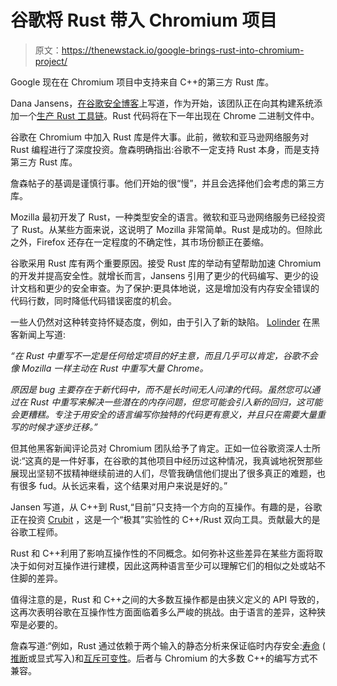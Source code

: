 # 谷歌将 Rust 带入 Chromium 项目

> 原文：<https://thenewstack.io/google-brings-rust-into-chromium-project/>

Google 现在在 Chromium 项目中支持来自 C++的第三方 Rust 库。

Dana Jansens，[在谷歌安全博客](https://security.googleblog.com/2023/01/supporting-use-of-rust-in-chromium.html)上写道，作为开始，该团队正在向其构建系统添加一个[生产 Rust 工具链](https://bugs.chromium.org/p/chromium/issues/detail?id=1292038)。Rust 代码将在下一年出现在 Chrome 二进制文件中。

谷歌在 Chromium 中加入 Rust 库是件大事。此前，微软和亚马逊网络服务对 Rust 编程进行了深度投资。詹森明确指出:谷歌不一定支持 Rust 本身，而是支持第三方 Rust 库。

詹森帖子的基调是谨慎行事。他们开始的很“慢”，并且会选择他们会考虑的第三方库。

Mozilla 最初开发了 Rust，一种类型安全的语言。微软和亚马逊网络服务已经投资了 Rust。从某些方面来说，这说明了 Mozilla 非常简单。Rust 是成功的。但除此之外，Firefox 还存在一定程度的不确定性，其市场份额正在萎缩。

谷歌采用 Rust 库有两个重要原因。接受 Rust 库的举动有望帮助加速 Chromium 的开发并提高安全性。就增长而言，Jansens 引用了更少的代码编写、更少的设计文档和更少的安全审查。为了保护:更具体地说，这是增加没有内存安全错误的代码行数，同时降低代码错误密度的机会。

一些人仍然对这种转变持怀疑态度，例如，由于引入了新的缺陷。 [Lolinder](https://news.ycombinator.com/item?id=34361985) 在黑客新闻上写道:

*“在 Rust 中重写不一定是任何给定项目的好主意，而且几乎可以肯定，谷歌不会像 Mozilla 一样主动在 Rust 中重写大量 Chrome。*

*原因是 bug 主要存在于新代码中，而不是长时间无人问津的代码。虽然您可以通过在 Rust 中重写来解决一些潜在的内存问题，但您可能会引入新的回归，这可能会更糟糕。专注于用安全的语言编写你独特的代码更有意义，并且只在需要大量重写的时候才逐步迁移。”*

但其他黑客新闻评论员对 Chromium 团队给予了肯定。正如一位谷歌资深人士所说:“这真的是一件好事，在谷歌的其他项目中经历过这种情况，我真诚地祝贺那些展现出坚韧不拔精神继续前进的人们，尽管我确信他们提出了很多真正的难题，也有很多 fud。从长远来看，这个结果对用户来说是好的。”

Jansen 写道，从 C++到 Rust,“目前”只支持一个方向的互操作。有趣的是，谷歌正在投资 [Crubit](https://github.com/google/crubit) ，这是一个“极其”实验性的 C++/Rust 双向工具。贡献最大的是谷歌工程师。

Rust 和 C++利用了影响互操作性的不同概念。如何弥补这些差异在某些方面将取决于如何对互操作进行建模，因此这两种语言至少可以理解它们的相似之处或站不住脚的差异。

值得注意的是，Rust 和 C++之间的大多数互操作都是由狭义定义的 API 导致的，这再次表明谷歌在互操作性方面面临着多么严峻的挑战。由于语言的差异，这种狭窄是必要的。

詹森写道:“例如，Rust 通过依赖于两个输入的静态分析来保证临时内存安全:[寿命](https://doc.rust-lang.org/book/ch10-03-lifetime-syntax.html) ( [推断](https://doc.rust-lang.org/reference/lifetime-elision.html)或显式写入)和[互斥可变性](https://doc.rust-lang.org/rust-by-example/scope/borrow/alias.html)。后者与 Chromium 的大多数 C++的编写方式不兼容。

<svg xmlns:xlink="http://www.w3.org/1999/xlink" viewBox="0 0 68 31" version="1.1"><title>Group</title> <desc>Created with Sketch.</desc></svg>